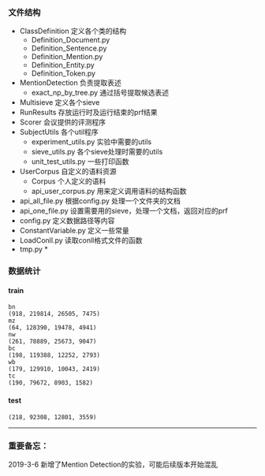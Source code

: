 ### 文件结构

- ClassDefinition 定义各个类的结构
    - Definition_Document.py
    - Definition_Sentence.py
    - Definition_Mention.py
    - Definition_Entity.py
    - Definition_Token.py
- MentionDetection 负责提取表述
    - exact_np_by_tree.py 通过括号提取候选表述
- Multisieve 定义各个sieve
- RunResults 存放运行时及运行结束的prf结果
- Scorer 会议提供的评测程序
- SubjectUtils 各个util程序
    - experiment_utils.py 实验中需要的utils
    - sieve_utils.py 各个sieve处理时需要的utils
    - unit_test_utils.py 一些打印函数
- UserCorpus 自定义的语料资源
    - Corpus 个人定义的语料
    - api_user_corpus.py 用来定义调用语料的结构函数
- api_all_file.py 根据config.py 处理一个文件夹的文档
- api_one_file.py 设置需要用的sieve，处理一个文档，返回对应的prf
- config.py 定义数据路径等内容
- ConstantVariable.py 定义一些常量
- LoadConll.py 读取conll格式文件的函数
- tmp.py *


### 数据统计

#### train
```
bn
(918, 219814, 26505, 7475)
mz
(64, 128390, 19478, 4941)
nw
(261, 78889, 25673, 9047)
bc
(198, 119388, 12252, 2793)
wb
(179, 129910, 10043, 2419)
tc
(190, 79672, 8903, 1582)
```

#### test
```
(218, 92308, 12801, 3559)
```

---

### 重要备忘：

2019-3-6 新增了Mention Detection的实验，可能后续版本开始混乱